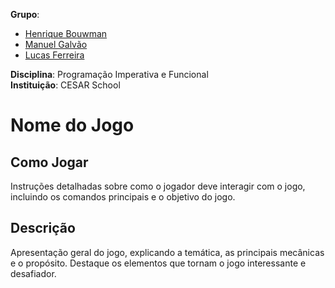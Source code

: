 **Grupo**:  
- [Henrique Bouwman](https://github.com/henriquebouwman)  
- [Manuel Galvão](https://github.com/manuelfgalvao)  
- [Lucas Ferreira](https://github.com/lukitas20-beep)  

**Disciplina**: Programação Imperativa e Funcional  
**Instituição**: CESAR School  

# Nome do Jogo

## Como Jogar
Instruções detalhadas sobre como o jogador deve interagir com o jogo, incluindo os comandos principais e o objetivo do jogo.

## Descrição
Apresentação geral do jogo, explicando a temática, as principais mecânicas e o propósito. Destaque os elementos que tornam o jogo interessante e desafiador.
